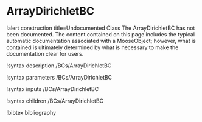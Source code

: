 # ArrayDirichletBC

!alert construction title=Undocumented Class
The ArrayDirichletBC has not been documented. The content contained on this page includes the
typical automatic documentation associated with a MooseObject; however, what is contained is
ultimately determined by what is necessary to make the documentation clear for users.

!syntax description /BCs/ArrayDirichletBC

!syntax parameters /BCs/ArrayDirichletBC

!syntax inputs /BCs/ArrayDirichletBC

!syntax children /BCs/ArrayDirichletBC

!bibtex bibliography
